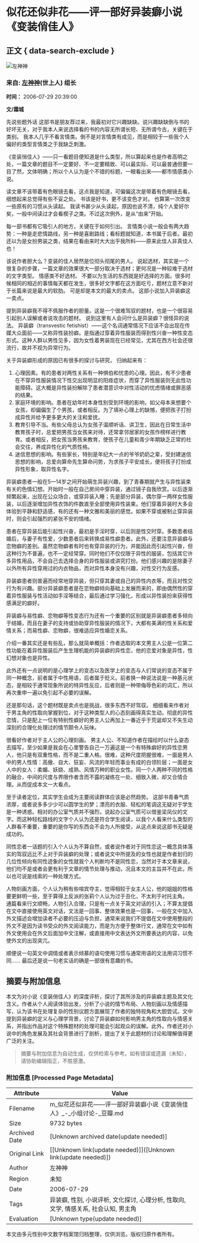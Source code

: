 # 似花还似非花——评一部好异装癖小说《变装俏佳人》

## 正文 { data-search-exclude }


![左神神](https://img3.doubanio.com/icon/up1220254-7.jpg)

### 来自: [左神神](https://www.douban.com/people/zuoshenshen/)(世上人) 组长

**时间：** 2006-07-29 20:39:00

**文/霜城** 

先说些题外话 这部书是朋友荐过来，我最初对它兴趣缺缺。说兴趣缺缺倒与书的好坏无关，对于我本人来说选择看的书的内容无所谓长短、无所谓今古，关键在于类别。 我本人几乎不看言情类。倒不是对言情类有成见，而是相较于一些我个人偏好的类型言情类之于我缺乏刺激。

《变装俏佳人》——只一看题目便知道是什么类型，所以算起来也是作者高明之处，一篇文章的题目不一定要好、不一定要精致、可以最实际、可以最普通但要一目了然，文体明确；所以个人认为是个不错的标题，一眼看出来——都市情感类小说。 

读文章不该带着有色眼镜去看，这点我是知道，可偏偏这次是带着有色眼镜去看，细想起来总觉得有些不妥之处。 书该是好书，更不该变色才对。 也算第一次改变一些原有的习惯从头读起。 我读书甚少从头读起，原因也说不清，纯个人爱好尔矣，一般中间读过才会看楔子之类。不过这次例外，是从“由来”开始。

每一部书都有它吸引人的地方，关键在于如何引出。 言情类小说一般会有两大趋势：一种是走悲情路线，另一种是喜剧路线；看标题就知道，本书属于后者。最初还以为是女扮男装之类，结果在看由来时大大出乎我所料——原来此佳人非真佳人也！ 

该说作者胆大么？变装的佳人居然是位彻头彻尾的男人。 说起选材，其实是一个很复杂的步骤，一篇文章的效果很大一部分取决于选材；更何况是一种较难于选材的文字类型。 情感类不好选材。 不要以为生活的东西就是好选择的方面。很多时候相同的相近的事情每天都在发生，很多好文字都在这方面吃亏，题材立意不新对于长篇来说是最大的软肋。 可是却是本文的最大的卖点。 这部小说加入异装癖这一卖点。

提到异装癖我不得不佩服作者的胆量。这是一个很难驾驭的题材，也是一个很容易引起别人误解或者说攻击的题材。 说到这里有人会问什么是异装癖？很怪异的说法。 异装癖（transvestic fetishist）——这个名词通常情况下应该不会出现在传媒大众面前——又称异性装扮癖。是指通过穿着异性服装而得到性兴奋一种性变态形式。这种人群以男性见多，因为女性着男装现在已经常见，尤其在西方社会还很流行，故并不视为异常行为。

关于异装癖形成的原因已有很多的探讨与研究， 归纳起来有：
1. 心理因素。有的患者对两性关系有一种惧伯和忧患的心理。因此，有不少患者在不穿异性服装情况下性交出现明显的阳痉症状，而穿了异性服装则无此性功能障碍。这大概是异性装扮解除了患者潜意识中对性活动的忧虑情绪或罪恶感的结果。 
2. 家庭环境的影响。患者在幼年时本身性别受到环境的影响，如父母本来想要个女孩，却偏偏生了个男孩，或者相反。为了填补心理上的缺憾，便把孩子打扮成异性并给予更多更大的关注和爱抚。 
3. 教育引导不当。有些父母总认为女孩子温顺听话、讲卫生，因此在日常生活中教育孩子时，总爱把男孩当女孩来对待，还常拿邻居家的女孩作榜样进行教育。或者相反，把女孩当男孩来教育，使孩子在儿童和青少年期缺乏正常的社会交往，养成异性化的气质性格。 
4. 迷信思想的影响。有些家长，特别是年纪大一点的爷爷奶奶之辈，受封建迷信思想的影响，总爱向算命先生算命问势，为求孩子平安成长，便将孩子打扮成异性形象，取异性名字。 

异装癖患者一般在5—14岁之间开始萌生异装兴趣，到了青春期就产生与异性装束有关的色情幻想。开始时一般在自己房间中穿异装，通过镜子自我欣赏。以后逐渐频繁起来，出现在公众场合，或穿异装入睡；先是部分异装，偶尔穿一两样女性服装，以后逐渐增加异性衣饰的件数直至全部使用异性装束。他们穿着异装时大多会体验到平静和舒适感，有的还有一种文雅和美丽的感觉。如果不穿或被制止穿异装时，则会引起强烈的紧张不安的情绪。

患者在穿异装后能引起性兴奋，最初是手淫时穿，以后则是性交时穿。多数患者结婚后，与妻子有性爱，少数患者后来转换成易性癖患者。此外，还要注意异装癖与恋物癖的差别。虽然恋物癖者有时也有穿异装的行为，并能因此而引起性兴奋，但这种行为不普遍，也不一定经常穿。同时他们不仅仅限于异性的服装，包括其它许多异性用品，不会自己去选择合身的异性服装或讲究打扮。他们感兴趣的是除妻子以外所有异性穿用过的内衣物品，而对异性本身没有兴趣，对性交行为反感。 

异装癖患者则普遍而经常地穿异装，但只穿其妻或自己的异性内衣等，而且对性交行为有兴趣。部分异装癖患者是在恋物癖倾向基础上发展而来的，即由偶然性的穿着异性服装与性活动如手淫等结合，最后通过学习强化，形成以异性装扮来获得性感满足的癖好。 

异装癖与易性癖、恋物癖等性变态行为还有一个重要的区别就是异装癖患者多倾向于结婚，而且在妻子的支持或协助穿异性服装的情况下，大都有美满的性关系和爱情关系；而易性癖、恋物癖，很难适应异性婚恋关系。

介绍一番其实还是有些乱，那么就简单概括：作者选取的本文男主人公是一位第二性功能在着异性服装后产生生理机能的异装癖的异性恋，他的恋爱对象是异性，性幻想对象也是异性。 

此外还有一点说明的是心理学上的变态以及医学上的变态与人们常说的变态不属于同一种概念，前者属于中性用语，后者属于贬义。前者换一种说法说是一种基元状态，是相较于通常现象所说的特异性反应，后者则是一种带侮辱色彩的词汇，所以再次重申一遍以免引起不必要的误解。 

还是那句话，这个题材既是卖点也是挑战，很多东西不好驾驭。 细细看来作者对于男主角的性取向掌握到位，对于这种类型人的心态刻画得真实生动。彻底的异性恋情，只是配上一位有特别性癖好的男主人公再加上一番近乎于荒诞却又不失生动深刻的合理化处理过的情节颇令人玩味。 

很看好作者对于主人公的心理刻画。 男主人公、不知道作者在描绘时以什么姿态去描写，至少如果是我会在心里警告自己一万遍这是一个有特殊癖好的异性恋男人，他只是有双重性格，而不是二重人格。很难，这种尺度把握很难，一面是男人中的男人性情：高傲、自大、狂妄、风流的年轻而事业有成的白领阶层；一面是女人中的女人：柔媚、妖娆、成熟、风情万种的职业女性。同一个人两种不同的性格的融合，中间的尺度与界限作者含而不露的凝练在一处、细致入微，却又合情合理。从而促成本文一大看点。

至于读者定位，其实学生会成为主要阅读群体应该是必然趋势。 这部书青春气质浓厚，或者说多多少少可以圆学生的梦；漂亮的衣服、轻松的笔调这无疑对于学生是一种诱惑。相对的办公室气质并不强烈，说起办公室气质可以借鉴梁凤仪的文字。而这种轻松路线的文字个人认为还是符合学生阅读，以我个人看来什么类型的人群看不重要，重要的是你写的东西会不会为人所接受，从这点来说这部书无疑是成功的。

同性恋者一话题的引入个人认为不算自然，或者说作者对于同性恋这一概念具体落实的驾驭远比不上对于异装癖的处理；或者说文中所提及的女性也就是作者划归的几位性倾向有同性迹象的女性就我个人判断均不是同性恋，当然对于本文章来说，他们均不是或者会更有利于文章的情节处理与推动，况且本文的主旨并不在此，所以也可说是线索的一种处理方式。

人物刻画方面，个人认为稍有些喧宾夺主，觉得相较于女主人公，他的姐姐的性格要更鲜明一些，至于算得上反派的张莉个人认为过于丑化，不太利于衬托主角。 通篇看来行文顺畅，人物引入合理，只是有一点关于英文对话的引入；不算太提倡在文中直接使用英文对话，文法是一回事、整体效果也是一回事，一般在文中加入外文描述会增加读者不必要的压迫与负担，通常来说我们不提倡在文中使用整段的外文不是因为读书受众的外文阅读能力，而是为方便于整体行文，通常在文中如有外文使用会在外文后面加中文注解，或直接用中文表达外文所要表达的内容，以免使外文的出现突兀。

顺便说一句英文中调情或者表示倾慕的语句使用习惯与通常用语的文法用词习惯不同…… 最后还是说一句老实话的确是一部很有意趣的书。
<!-- tcd_original_link https://m.douban.com/group/topic/1162650/ -->


## 摘要与附加信息

<!-- tcd_abstract -->
本文为对小说《变装俏佳人》的深度评析，探讨了其所涉及的异装癖主题及其文化含义。作者从个人阅读体验出发，分析了小说的情节布局、人物刻画以及情感描写，认为该书在处理复杂的性别议题方面展现了作者的独特视角和大胆尝试。文中提到异装癖的定义与心理学背景，讨论了异装癖如何影响男主角的性取向与情感关系，并指出作品对这个特殊题材的处理可能会引起观众的误解。此外，作者还对小说中的角色发展及其社会背景进行了剖析，提出了关于此题材的讨论和理解值得更广泛的关注。
<!-- tcd_abstract_end -->

> 摘要与附加信息为自动生成，仅供检索与参考。如有错误或遗漏（未知），请协助编辑指正，不胜感激。

### 附加信息 [Processed Page Metadata]

| Attribute       | Value                                  |
|-----------------|----------------------------------------|
| Filename        | m_似花还似非花——评一部好异装癖小说《变装俏佳人》_-_小组讨论-_豆瓣.md                             |
| Size            | 9732 bytes                           |
| Archived Date   | [Unknown archived date(update needed)]                             |
| Original Link   | [[Unknown link(update needed)]]([Unknown link(update needed)])                       |
| Author          | 左神神                               |
| Region          | 未知                               |
| Date            | 2006-07-29                                 |
| Tags            | 异装癖, 性别, 小说评析, 文化探讨, 心理分析, 性取向, 文学, 情感关系, 社会认知, 男主角                                 |
| Evaluation            | [Unknown type(update needed)]                                 |
<!-- tcd_table_end -->

本文由多元性别中文数字档案馆归档整理，仅供浏览。版权归原作者所有。
